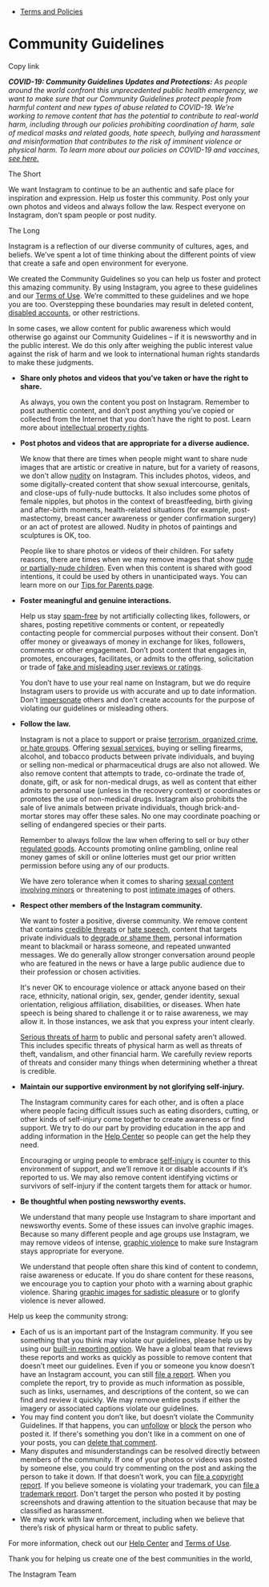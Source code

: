 *   [Terms and Policies](https://help.instagram.com/1417489251945243/?helpref=breadcrumb)

Community Guidelines
====================

Copy link

_**COVID-19: Community Guidelines Updates and Protections:** As people around the world confront this unprecedented public health emergency, we want to make sure that our Community Guidelines protect people from harmful content and new types of abuse related to COVID-19. We’re working to remove content that has the potential to contribute to real-world harm, including through our policies prohibiting coordination of harm, sale of medical masks and related goods, hate speech, bullying and harassment and misinformation that contributes to the risk of imminent violence or physical harm. To learn more about our policies on COVID-19 and vaccines, [see here.](https://help.instagram.com/697825587576762?helpref=faq_content)_

The Short

We want Instagram to continue to be an authentic and safe place for inspiration and expression. Help us foster this community. Post only your own photos and videos and always follow the law. Respect everyone on Instagram, don’t spam people or post nudity.

The Long

Instagram is a reflection of our diverse community of cultures, ages, and beliefs. We’ve spent a lot of time thinking about the different points of view that create a safe and open environment for everyone.

We created the Community Guidelines so you can help us foster and protect this amazing community. By using Instagram, you agree to these guidelines and our [Terms of Use](https://www.instagram.com/legal/terms). We’re committed to these guidelines and we hope you are too. Overstepping these boundaries may result in deleted content, [disabled accounts](https://help.instagram.com/366993040048856?helpref=faq_content), or other restrictions.

In some cases, we allow content for public awareness which would otherwise go against our Community Guidelines – if it is newsworthy and in the public interest. We do this only after weighing the public interest value against the risk of harm and we look to international human rights standards to make these judgments.

*   **Share only photos and videos that you’ve taken or have the right to share.**
    
    As always, you own the content you post on Instagram. Remember to post authentic content, and don’t post anything you’ve copied or collected from the Internet that you don’t have the right to post. Learn more about [intellectual property rights](https://help.instagram.com/126382350847838?helpref=faq_content).
    
*   **Post photos and videos that are appropriate for a diverse audience.**
    
    We know that there are times when people might want to share nude images that are artistic or creative in nature, but for a variety of reasons, we don’t allow [nudity](https://l.instagram.com/?u=https%3A%2F%2Fwww.facebook.com%2Fcommunitystandards%2Fadult_nudity_sexual_activity&e=AT31cdSE0dx2eh8iT7UF1MSGHXlCrWpKQaBER8-KAkFPlWntVQT4F_LAD7JuS1GAtxumuEDEMbb2bJCEFH1W5643QdzsWLLVoMmpTFxLXChP5Si2SveoLC_e_QKcCbzvuoBKdXWnf_jF9ejj1nnqZXzkfgJOI8P0L5DjbQ) on Instagram. This includes photos, videos, and some digitally-created content that show sexual intercourse, genitals, and close-ups of fully-nude buttocks. It also includes some photos of female nipples, but photos in the context of breastfeeding, birth giving and after-birth moments, health-related situations (for example, post-mastectomy, breast cancer awareness or gender confirmation surgery) or an act of protest are allowed. Nudity in photos of paintings and sculptures is OK, too.
    
    People like to share photos or videos of their children. For safety reasons, there are times when we may remove images that show [nude or partially-nude children](https://l.instagram.com/?u=https%3A%2F%2Fwww.facebook.com%2Fcommunitystandards%2Fchild_nudity_sexual_exploitation&e=AT31cdSE0dx2eh8iT7UF1MSGHXlCrWpKQaBER8-KAkFPlWntVQT4F_LAD7JuS1GAtxumuEDEMbb2bJCEFH1W5643QdzsWLLVoMmpTFxLXChP5Si2SveoLC_e_QKcCbzvuoBKdXWnf_jF9ejj1nnqZXzkfgJOI8P0L5DjbQ). Even when this content is shared with good intentions, it could be used by others in unanticipated ways. You can learn more on our [Tips for Parents page](https://help.instagram.com/154475974694511/?helpref=faq_content).
    
*   **Foster meaningful and genuine interactions.**
    
    Help us stay [spam-free](https://l.instagram.com/?u=https%3A%2F%2Fwww.facebook.com%2Fcommunitystandards%2Fspam&e=AT31cdSE0dx2eh8iT7UF1MSGHXlCrWpKQaBER8-KAkFPlWntVQT4F_LAD7JuS1GAtxumuEDEMbb2bJCEFH1W5643QdzsWLLVoMmpTFxLXChP5Si2SveoLC_e_QKcCbzvuoBKdXWnf_jF9ejj1nnqZXzkfgJOI8P0L5DjbQ) by not artificially collecting likes, followers, or shares, posting repetitive comments or content, or repeatedly contacting people for commercial purposes without their consent. Don’t offer money or giveaways of money in exchange for likes, followers, comments or other engagement. Don’t post content that engages in, promotes, encourages, facilitates, or admits to the offering, solicitation or trade of [fake and misleading user reviews or ratings](https://l.instagram.com/?u=https%3A%2F%2Fwww.facebook.com%2Fcommunitystandards%2Ffraud_deception&e=AT31cdSE0dx2eh8iT7UF1MSGHXlCrWpKQaBER8-KAkFPlWntVQT4F_LAD7JuS1GAtxumuEDEMbb2bJCEFH1W5643QdzsWLLVoMmpTFxLXChP5Si2SveoLC_e_QKcCbzvuoBKdXWnf_jF9ejj1nnqZXzkfgJOI8P0L5DjbQ).
    
    You don’t have to use your real name on Instagram, but we do require Instagram users to provide us with accurate and up to date information. Don't [impersonate](https://l.instagram.com/?u=https%3A%2F%2Fwww.facebook.com%2Fcommunitystandards%2Fmisrepresentation&e=AT31cdSE0dx2eh8iT7UF1MSGHXlCrWpKQaBER8-KAkFPlWntVQT4F_LAD7JuS1GAtxumuEDEMbb2bJCEFH1W5643QdzsWLLVoMmpTFxLXChP5Si2SveoLC_e_QKcCbzvuoBKdXWnf_jF9ejj1nnqZXzkfgJOI8P0L5DjbQ) others and don't create accounts for the purpose of violating our guidelines or misleading others.
    
*   **Follow the law.**
    
    Instagram is not a place to support or praise [terrorism, organized crime, or hate groups](https://l.instagram.com/?u=https%3A%2F%2Fwww.facebook.com%2Fcommunitystandards%2Fdangerous_individuals_organizations&e=AT31cdSE0dx2eh8iT7UF1MSGHXlCrWpKQaBER8-KAkFPlWntVQT4F_LAD7JuS1GAtxumuEDEMbb2bJCEFH1W5643QdzsWLLVoMmpTFxLXChP5Si2SveoLC_e_QKcCbzvuoBKdXWnf_jF9ejj1nnqZXzkfgJOI8P0L5DjbQ). Offering [sexual services](https://l.instagram.com/?u=https%3A%2F%2Fwww.facebook.com%2Fcommunitystandards%2Fsexual_solicitation&e=AT31cdSE0dx2eh8iT7UF1MSGHXlCrWpKQaBER8-KAkFPlWntVQT4F_LAD7JuS1GAtxumuEDEMbb2bJCEFH1W5643QdzsWLLVoMmpTFxLXChP5Si2SveoLC_e_QKcCbzvuoBKdXWnf_jF9ejj1nnqZXzkfgJOI8P0L5DjbQ), buying or selling firearms, alcohol, and tobacco products between private individuals, and buying or selling non-medical or pharmaceutical drugs are also not allowed. We also remove content that attempts to trade, co-ordinate the trade of, donate, gift, or ask for non-medical drugs, as well as content that either admits to personal use (unless in the recovery context) or coordinates or promotes the use of non-medical drugs. Instagram also prohibits the sale of live animals between private individuals, though brick-and-mortar stores may offer these sales. No one may coordinate poaching or selling of endangered species or their parts.
    
    Remember to always follow the law when offering to sell or buy other [regulated goods](https://l.instagram.com/?u=https%3A%2F%2Fwww.facebook.com%2Fcommunitystandards%2Fregulated_goods&e=AT31cdSE0dx2eh8iT7UF1MSGHXlCrWpKQaBER8-KAkFPlWntVQT4F_LAD7JuS1GAtxumuEDEMbb2bJCEFH1W5643QdzsWLLVoMmpTFxLXChP5Si2SveoLC_e_QKcCbzvuoBKdXWnf_jF9ejj1nnqZXzkfgJOI8P0L5DjbQ). Accounts promoting online gambling, online real money games of skill or online lotteries must get our prior written permission before using any of our products.
    
    We have zero tolerance when it comes to sharing [sexual content involving minors](https://l.instagram.com/?u=https%3A%2F%2Fwww.facebook.com%2Fcommunitystandards%2Fchild_nudity_sexual_exploitation&e=AT31cdSE0dx2eh8iT7UF1MSGHXlCrWpKQaBER8-KAkFPlWntVQT4F_LAD7JuS1GAtxumuEDEMbb2bJCEFH1W5643QdzsWLLVoMmpTFxLXChP5Si2SveoLC_e_QKcCbzvuoBKdXWnf_jF9ejj1nnqZXzkfgJOI8P0L5DjbQ) or threatening to post [intimate images](https://l.instagram.com/?u=https%3A%2F%2Fwww.facebook.com%2Fcommunitystandards%2Fsexual_exploitation_adults&e=AT31cdSE0dx2eh8iT7UF1MSGHXlCrWpKQaBER8-KAkFPlWntVQT4F_LAD7JuS1GAtxumuEDEMbb2bJCEFH1W5643QdzsWLLVoMmpTFxLXChP5Si2SveoLC_e_QKcCbzvuoBKdXWnf_jF9ejj1nnqZXzkfgJOI8P0L5DjbQ) of others.
    
*   **Respect other members of the Instagram community.**
    
    We want to foster a positive, diverse community. We remove content that contains [credible threats](https://l.instagram.com/?u=https%3A%2F%2Fwww.facebook.com%2Fcommunitystandards%2Fcredible_violence&e=AT31cdSE0dx2eh8iT7UF1MSGHXlCrWpKQaBER8-KAkFPlWntVQT4F_LAD7JuS1GAtxumuEDEMbb2bJCEFH1W5643QdzsWLLVoMmpTFxLXChP5Si2SveoLC_e_QKcCbzvuoBKdXWnf_jF9ejj1nnqZXzkfgJOI8P0L5DjbQ) or [hate speech](https://l.instagram.com/?u=https%3A%2F%2Fwww.facebook.com%2Fcommunitystandards%2Fhate_speech&e=AT31cdSE0dx2eh8iT7UF1MSGHXlCrWpKQaBER8-KAkFPlWntVQT4F_LAD7JuS1GAtxumuEDEMbb2bJCEFH1W5643QdzsWLLVoMmpTFxLXChP5Si2SveoLC_e_QKcCbzvuoBKdXWnf_jF9ejj1nnqZXzkfgJOI8P0L5DjbQ), content that targets private individuals to [degrade or shame them](https://l.instagram.com/?u=https%3A%2F%2Fwww.facebook.com%2Fcommunitystandards%2Fbullying&e=AT31cdSE0dx2eh8iT7UF1MSGHXlCrWpKQaBER8-KAkFPlWntVQT4F_LAD7JuS1GAtxumuEDEMbb2bJCEFH1W5643QdzsWLLVoMmpTFxLXChP5Si2SveoLC_e_QKcCbzvuoBKdXWnf_jF9ejj1nnqZXzkfgJOI8P0L5DjbQ), personal information meant to blackmail or harass someone, and repeated unwanted messages. We do generally allow stronger conversation around people who are featured in the news or have a large public audience due to their profession or chosen activities.
    
    It's never OK to encourage violence or attack anyone based on their race, ethnicity, national origin, sex, gender, gender identity, sexual orientation, religious affiliation, disabilities, or diseases. When hate speech is being shared to challenge it or to raise awareness, we may allow it. In those instances, we ask that you express your intent clearly.
    
    [Serious threats of harm](https://l.instagram.com/?u=https%3A%2F%2Fwww.facebook.com%2Fcommunitystandards%2Fcredible_violence&e=AT31cdSE0dx2eh8iT7UF1MSGHXlCrWpKQaBER8-KAkFPlWntVQT4F_LAD7JuS1GAtxumuEDEMbb2bJCEFH1W5643QdzsWLLVoMmpTFxLXChP5Si2SveoLC_e_QKcCbzvuoBKdXWnf_jF9ejj1nnqZXzkfgJOI8P0L5DjbQ) to public and personal safety aren't allowed. This includes specific threats of physical harm as well as threats of theft, vandalism, and other financial harm. We carefully review reports of threats and consider many things when determining whether a threat is credible.
    
*   **Maintain our supportive environment by not glorifying self-injury.**
    
    The Instagram community cares for each other, and is often a place where people facing difficult issues such as eating disorders, cutting, or other kinds of self-injury come together to create awareness or find support. We try to do our part by providing education in the app and adding information in the [Help Center](https://help.instagram.com/) so people can get the help they need.
    
    Encouraging or urging people to embrace [self-injury](https://l.instagram.com/?u=https%3A%2F%2Fwww.facebook.com%2Fcommunitystandards%2Fsuicide_self_injury_violence&e=AT31cdSE0dx2eh8iT7UF1MSGHXlCrWpKQaBER8-KAkFPlWntVQT4F_LAD7JuS1GAtxumuEDEMbb2bJCEFH1W5643QdzsWLLVoMmpTFxLXChP5Si2SveoLC_e_QKcCbzvuoBKdXWnf_jF9ejj1nnqZXzkfgJOI8P0L5DjbQ) is counter to this environment of support, and we’ll remove it or disable accounts if it’s reported to us. We may also remove content identifying victims or survivors of self-injury if the content targets them for attack or humor.
    
*   **Be thoughtful when posting newsworthy events.**
    
    We understand that many people use Instagram to share important and newsworthy events. Some of these issues can involve graphic images. Because so many different people and age groups use Instagram, we may remove videos of intense, [graphic violence](https://l.instagram.com/?u=https%3A%2F%2Fwww.facebook.com%2Fcommunitystandards%2Fgraphic_violence&e=AT31cdSE0dx2eh8iT7UF1MSGHXlCrWpKQaBER8-KAkFPlWntVQT4F_LAD7JuS1GAtxumuEDEMbb2bJCEFH1W5643QdzsWLLVoMmpTFxLXChP5Si2SveoLC_e_QKcCbzvuoBKdXWnf_jF9ejj1nnqZXzkfgJOI8P0L5DjbQ) to make sure Instagram stays appropriate for everyone.
    
    We understand that people often share this kind of content to condemn, raise awareness or educate. If you do share content for these reasons, we encourage you to caption your photo with a warning about graphic violence. Sharing [graphic images for sadistic pleasure](https://l.instagram.com/?u=https%3A%2F%2Fwww.facebook.com%2Fcommunitystandards%2Fcruel_insensitive&e=AT31cdSE0dx2eh8iT7UF1MSGHXlCrWpKQaBER8-KAkFPlWntVQT4F_LAD7JuS1GAtxumuEDEMbb2bJCEFH1W5643QdzsWLLVoMmpTFxLXChP5Si2SveoLC_e_QKcCbzvuoBKdXWnf_jF9ejj1nnqZXzkfgJOI8P0L5DjbQ) or to glorify violence is never allowed.
    

Help us keep the community strong:

*   Each of us is an important part of the Instagram community. If you see something that you think may violate our guidelines, please help us by using our [built-in reporting option](https://help.instagram.com/165828726894770?helpref=faq_content). We have a global team that reviews these reports and works as quickly as possible to remove content that doesn’t meet our guidelines. Even if you or someone you know doesn’t have an Instagram account, you can still [file a report](https://help.instagram.com/contact/383679321740945). When you complete the report, try to provide as much information as possible, such as links, usernames, and descriptions of the content, so we can find and review it quickly. We may remove entire posts if either the imagery or associated captions violate our guidelines.
*   You may find content you don’t like, but doesn’t violate the Community Guidelines. If that happens, you can [unfollow](https://help.instagram.com/286340048138725?helpref=faq_content) or [block](https://help.instagram.com/426700567389543/?helpref=faq_content) the person who posted it. If there's something you don't like in a comment on one of your posts, you can [delete that comment](https://help.instagram.com/289098941190483?helpref=faq_content).
*   Many disputes and misunderstandings can be resolved directly between members of the community. If one of your photos or videos was posted by someone else, you could try commenting on the post and asking the person to take it down. If that doesn’t work, you can [file a copyright report](https://help.instagram.com/126382350847838?helpref=faq_content). If you believe someone is violating your trademark, you can [file a trademark report](https://help.instagram.com/222826637847963?helpref=faq_content). Don't target the person who posted it by posting screenshots and drawing attention to the situation because that may be classified as harassment.
*   We may work with law enforcement, including when we believe that there’s risk of physical harm or threat to public safety.

For more information, check out our [Help Center](https://help.instagram.com/) and [Terms of Use](https://l.instagram.com/?u=http%3A%2F%2Finstagram.com%2Flegal%2Fterms%2F%23&e=AT31cdSE0dx2eh8iT7UF1MSGHXlCrWpKQaBER8-KAkFPlWntVQT4F_LAD7JuS1GAtxumuEDEMbb2bJCEFH1W5643QdzsWLLVoMmpTFxLXChP5Si2SveoLC_e_QKcCbzvuoBKdXWnf_jF9ejj1nnqZXzkfgJOI8P0L5DjbQ).

Thank you for helping us create one of the best communities in the world,

The Instagram Team